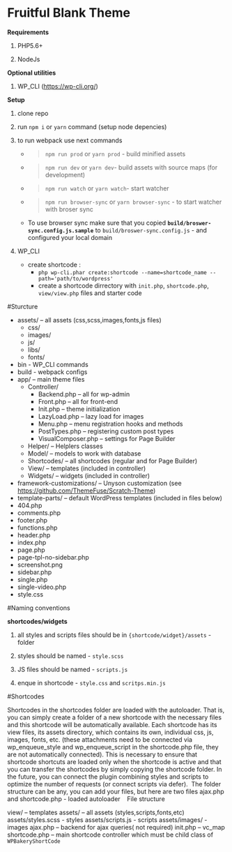# Fruitful Blank Theme
**Requirements**
 
 1. PHP5.6+
 
 2. NodeJs

**Optional utilities** 
 1. WP_CLI (https://wp-cli.org/)

**Setup**
 
 1. clone repo
 
 2. run `npm i` or  `yarn`  command (setup node depencies)
 
 3. to run webpack use next commands
     - > `npm run prod`  or  `yarn prod` - build minified assets
     - > `npm run dev` or `yarn dev`- build assets with source maps (for development) 
     - > `npm run watch`  or `yarn watch`- start watcher 
     - > `npm run browser-sync` or `yarn browser-sync` - to start watcher with broser sync
    - To use browser sync make sure that you copied **`build/broswer-sync.config.js.sample`** to  `build/broswer-sync.config.js` - and configured your local domain

 4. WP_CLI
	- create shortcode :  
	  - `php wp-cli.phar create:shortcode --name=shortcode_name --path='path/to/wordpress'`
	  - create a shortcode dirrectory with `init.php`, `shortcode.php`, `view/view.php` files and starter code


#Sturcture 
 - assets/ – all assets (css,scss,images,fonts,js files)
   - css/
   - images/
   - js/
   - libs/
   - fonts/
 - bin - WP_CLI commands
 - build - webpack configs 
 - app/ – main theme files
   - Controller/
     - Backend.php – all for wp-admin
     - Front.php – all for front-end
     - Init.php – theme initialization
     - LazyLoad.php – lazy load for images
     - Menu.php – menu registration hooks and methods
     - PostTypes.php – registering custom post types
     - VisualComposer.php – settings for Page Builder
   - Helper/ – Helplers classes
   - Model/ – models to work with database
   - Shortcodes/ – all shortcodes (regular and for Page Builder)
   - View/ – templates (included in controller)
   - Widgets/ – widgets (included in controller)
  - framework-customizations/ – Unyson customization (see https://github.com/ThemeFuse/Scratch-Theme)
  - template-parts/ – default WordPress templates (included in files below)
 - 404.php
 - comments.php
 - footer.php
 - functions.php
 - header.php
 - index.php
 - page.php
 - page-tpl-no-sidebar.php
 - screenshot.png
 - sidebar.php
 - single.php
 - single-video.php
 - style.css
 
#Naming conventions

**shortcodes/widgets**
 
 1. all styles and scripts files should be in `{shortcode/widget}/assets` - folder
 
 2. styles should be named  - `style.scss`
 
 3. JS files should be named - `scripts.js`
 
 4. enque in shortcode  - `style.css` and `scritps.min.js`
 
#Shortcodes
 
 Shortcodes in the shortcodes folder are loaded with the autoloader. That is, you can simply create a folder of a new shortcode with the necessary files and this shortcode will be automatically available. Each shortcode has its view files, its assets directory, which contains its own, individual css, js, images, fonts, etc. (these attachments need to be connected via wp_enqueue_style and wp_enqueue_script in the shortcode.php file, they are not automatically connected). This is necessary to ensure that shortcode shortcuts are loaded only when the shortcode is active and that you can transfer the shortcodes by simply copying the shortcode folder. In the future, you can connect the plugin combining styles and scripts to optimize the number of requests (or connect scripts via defer).
 The folder structure can be any, you can add your files, but here are two files ajax.php and shortcode.php - loaded autoloader
 
 File structure
 
 view/ – templates
 assets/ – all assets (styles,scripts,fonts,etc)
 assets/styles.scss -  styles
 assets/scripts.js - scripts
 assets/images/ - images
 ajax.php – backend for ajax queries( not required)
 init.php – vc_map
 shortcode.php – main shortcode controller which must be child class of `WPBakeryShortCode`
 
